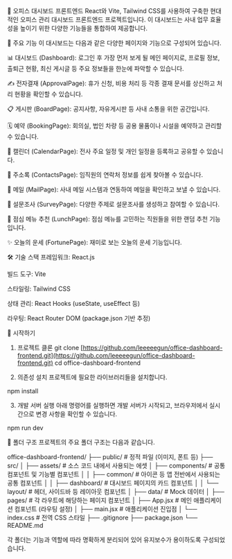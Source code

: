 🏢 오피스 대시보드 프론트엔드
React와 Vite, Tailwind CSS를 사용하여 구축한 현대적인 오피스 관리 대시보드 프론트엔드 프로젝트입니다. 이 대시보드는 사내 업무 효율성을 높이기 위한 다양한 기능들을 통합하여 제공합니다.

🌟 주요 기능
이 대시보드는 다음과 같은 다양한 페이지와 기능으로 구성되어 있습니다.

📊 대시보드 (Dashboard): 로그인 후 가장 먼저 보게 될 메인 페이지로, 프로필 정보, 출퇴근 현황, 최신 게시글 등 주요 정보들을 한눈에 파악할 수 있습니다.

✍️ 전자결재 (ApprovalPage): 휴가 신청, 비용 처리 등 각종 결재 문서를 상신하고 처리 현황을 확인할 수 있습니다.

📋 게시판 (BoardPage): 공지사항, 자유게시판 등 사내 소통을 위한 공간입니다.

🗓️ 예약 (BookingPage): 회의실, 법인 차량 등 공용 물품이나 시설을 예약하고 관리할 수 있습니다.

📅 캘린더 (CalendarPage): 전사 주요 일정 및 개인 일정을 등록하고 공유할 수 있습니다.

👥 주소록 (ContactsPage): 임직원의 연락처 정보를 쉽게 찾아볼 수 있습니다.

📧 메일 (MailPage): 사내 메일 시스템과 연동하여 메일을 확인하고 보낼 수 있습니다.

📝 설문조사 (SurveyPage): 다양한 주제로 설문조사를 생성하고 참여할 수 있습니다.

🍱 점심 메뉴 추천 (LunchPage): 점심 메뉴를 고민하는 직원들을 위한 랜덤 추천 기능입니다.

✨ 오늘의 운세 (FortunePage): 재미로 보는 오늘의 운세 기능입니다.

🛠️ 기술 스택
프레임워크: React.js

빌드 도구: Vite

스타일링: Tailwind CSS

상태 관리: React Hooks (useState, useEffect 등)

라우팅: React Router DOM (package.json 기반 추정)

🚀 시작하기
1. 프로젝트 클론
git clone [https://github.com/leeeeegun/office-dashboard-frontend.git](https://github.com/leeeeegun/office-dashboard-frontend.git)
cd office-dashboard-frontend

2. 의존성 설치
프로젝트에 필요한 라이브러리들을 설치합니다.

npm install

3. 개발 서버 실행
아래 명령어를 실행하면 개발 서버가 시작되고, 브라우저에서 실시간으로 변경 사항을 확인할 수 있습니다.

npm run dev

📂 폴더 구조
프로젝트의 주요 폴더 구조는 다음과 같습니다.

office-dashboard-frontend/
├── public/               # 정적 파일 (이미지, 폰트 등)
├── src/
│   ├── assets/           # 소스 코드 내에서 사용되는 에셋
│   ├── components/       # 공통 컴포넌트 및 기능별 컴포넌트
│   │   ├── common/       # 아이콘 등 앱 전반에서 사용되는 공통 컴포넌트
│   │   ├── dashboard/    # 대시보드 페이지의 카드 컴포넌트
│   │   └── layout/       # 헤더, 사이드바 등 레이아웃 컴포넌트
│   ├── data/             # Mock 데이터
│   ├── pages/            # 각 라우트에 해당하는 페이지 컴포넌트
│   ├── App.jsx           # 메인 애플리케이션 컴포넌트 (라우팅 설정)
│   ├── main.jsx          # 애플리케이션 진입점
│   └── index.css         # 전역 CSS 스타일
├── .gitignore
├── package.json
└── README.md

각 폴더는 기능과 역할에 따라 명확하게 분리되어 있어 유지보수가 용이하도록 구성되었습니다.

